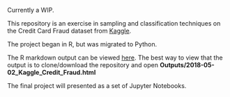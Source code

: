 Currently a WIP.

This repository is an exercise in sampling and classification techniques on the Credit Card Fraud dataset from <a href = https://www.kaggle.com/mlg-ulb/creditcardfraud/data>Kaggle</a>. 

The project began in R, but was migrated to Python.

The R markdown output can be viewed <a href = https://github.com/pan-alex/Credit_Fraud-kaggle/blob/master/Outputs/2018-05-02_Kaggle_Credit_Fraud.md>here</a>. The best way to view that the output is to clone/download the repository and open **Outputs/2018-05-02_Kaggle_Credit_Fraud.html**

The final project will presented as a set of Jupyter Notebooks.